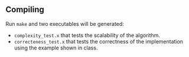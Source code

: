 ## Compiling
Run `make` and two executables will be generated:
* `complexity_test.x` that tests the scalability of the algorithm.
* `correcteness_test.x` that tests the correctness of the implementation using the example shown in class.
